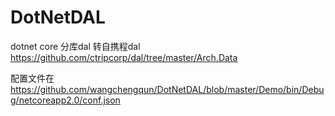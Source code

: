 # DotNetDAL
dotnet core 分库dal  转自携程dal https://github.com/ctripcorp/dal/tree/master/Arch.Data

配置文件在 https://github.com/wangchengqun/DotNetDAL/blob/master/Demo/bin/Debug/netcoreapp2.0/conf.json 






